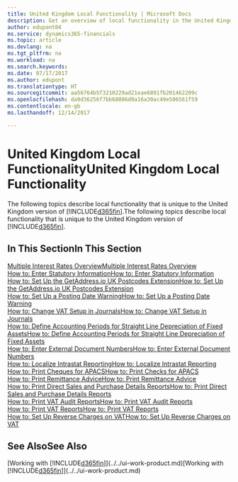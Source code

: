 ```yaml
---
title: United Kingdom Local Functionality | Microsoft Docs
description: Get an overview of local functionality in the United Kingdom version of Dynamics 365.
author: edupont04
ms.service: dynamics365-financials
ms.topic: article
ms.devlang: na
ms.tgt_pltfrm: na
ms.workload: na
ms.search.keywords: 
ms.date: 07/17/2017
ms.author: edupont
ms.translationtype: HT
ms.sourcegitcommit: aa56764b5f3210229ad21eae6891fb201462209c
ms.openlocfilehash: da9d36256f7bb68086d0a16a30ac49e506561f59
ms.contentlocale: en-gb
ms.lasthandoff: 12/14/2017

---
```

# <a name="united-kingdom-local-functionality"></a><span data-ttu-id="313ff-103">United Kingdom Local Functionality</span><span class="sxs-lookup"><span data-stu-id="313ff-103">United Kingdom Local Functionality</span></span>
<span data-ttu-id="313ff-104">The following topics describe local functionality that is unique to the United Kingdom version of [!INCLUDE[d365fin](../../includes/d365fin_md.md)].</span><span class="sxs-lookup"><span data-stu-id="313ff-104">The following topics describe local functionality that is unique to the United Kingdom version of [!INCLUDE[d365fin](../../includes/d365fin_md.md)].</span></span>  

## <a name="in-this-section"></a><span data-ttu-id="313ff-105">In This Section</span><span class="sxs-lookup"><span data-stu-id="313ff-105">In This Section</span></span>  
[<span data-ttu-id="313ff-106">Multiple Interest Rates Overview</span><span class="sxs-lookup"><span data-stu-id="313ff-106">Multiple Interest Rates Overview</span></span>](multiple-interest-rates-overview.md)  
[<span data-ttu-id="313ff-107">How to: Enter Statutory Information</span><span class="sxs-lookup"><span data-stu-id="313ff-107">How to: Enter Statutory Information</span></span>](how-to-enter-statutory-information.md)  
[<span data-ttu-id="313ff-108">How to: Set Up the GetAddress.io UK Postcodes Extension</span><span class="sxs-lookup"><span data-stu-id="313ff-108">How to: Set Up the GetAddress.io UK Postcodes Extension</span></span>](uk-setup-postal-code-service.md)  
[<span data-ttu-id="313ff-109">How to: Set Up a Posting Date Warning</span><span class="sxs-lookup"><span data-stu-id="313ff-109">How to: Set Up a Posting Date Warning</span></span>](how-to-set-up-a-posting-date-warning.md)  
[<span data-ttu-id="313ff-110">How to: Change VAT Setup in Journals</span><span class="sxs-lookup"><span data-stu-id="313ff-110">How to: Change VAT Setup in Journals</span></span>](how-to-change-vat-setup-in-journals.md)  
[<span data-ttu-id="313ff-111">How to: Define Accounting Periods for Straight Line Depreciation of Fixed Assets</span><span class="sxs-lookup"><span data-stu-id="313ff-111">How to: Define Accounting Periods for Straight Line Depreciation of Fixed Assets</span></span>](how-to-define-accounting-periods-for-straight-line-depreciation-of-fixed-assets.md)  
[<span data-ttu-id="313ff-112">How to: Enter External Document Numbers</span><span class="sxs-lookup"><span data-stu-id="313ff-112">How to: Enter External Document Numbers</span></span>](how-to-enter-external-document-numbers.md)  
[<span data-ttu-id="313ff-113">How to: Localize Intrastat Reporting</span><span class="sxs-lookup"><span data-stu-id="313ff-113">How to: Localize Intrastat Reporting</span></span>](how-to-localize-intrastat-reporting.md)  
[<span data-ttu-id="313ff-114">How to: Print Cheques for APACS</span><span class="sxs-lookup"><span data-stu-id="313ff-114">How to: Print Checks for APACS</span></span>](how-to-print-checks-for-apacs.md)  
[<span data-ttu-id="313ff-115">How to: Print Remittance Advice</span><span class="sxs-lookup"><span data-stu-id="313ff-115">How to: Print Remittance Advice</span></span>](how-to-print-remittance-advice.md)  
[<span data-ttu-id="313ff-116">How to: Print Direct Sales and Purchase Details Reports</span><span class="sxs-lookup"><span data-stu-id="313ff-116">How to: Print Direct Sales and Purchase Details Reports</span></span>](how-to-print-direct-sales-and-purchase-details-reports.md)  
[<span data-ttu-id="313ff-117">How to: Print VAT Audit Reports</span><span class="sxs-lookup"><span data-stu-id="313ff-117">How to: Print VAT Audit Reports</span></span>](how-to-print-vat-audit-reports.md)  
[<span data-ttu-id="313ff-118">How to: Print VAT Reports</span><span class="sxs-lookup"><span data-stu-id="313ff-118">How to: Print VAT Reports</span></span>](how-to-print-vat-reports.md)  
[<span data-ttu-id="313ff-119">How to: Set Up Reverse Charges on VAT</span><span class="sxs-lookup"><span data-stu-id="313ff-119">How to: Set Up Reverse Charges on VAT</span></span>](how-to-set-up-reverse-charges-on-vat.md)  

## <a name="see-also"></a><span data-ttu-id="313ff-120">See Also</span><span class="sxs-lookup"><span data-stu-id="313ff-120">See Also</span></span>
<span data-ttu-id="313ff-121">[Working with [!INCLUDE[d365fin](../../includes/d365fin_md.md)]](../../ui-work-product.md)</span><span class="sxs-lookup"><span data-stu-id="313ff-121">[Working with [!INCLUDE[d365fin](../../includes/d365fin_md.md)]](../../ui-work-product.md)</span></span>  

